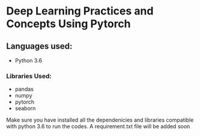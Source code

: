 # Deep Learning Practices and Concepts Using Pytorch

## Languages used:
- Python 3.6

### Libraries Used:
- pandas
- numpy
- pytorch
- seaborn

Make sure you have installed all the dependenicies and libraries compatible with python 3.6 to run the codes.
A requirement.txt file will be added soon
